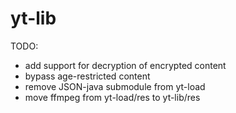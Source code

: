 yt-lib
======

TODO:
- add support for decryption of encrypted content
- bypass age-restricted content
- remove JSON-java submodule from yt-load
- move ffmpeg from yt-load/res to yt-lib/res